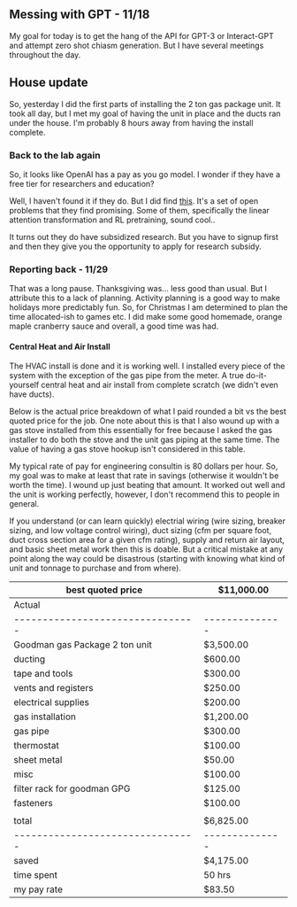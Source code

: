 ## Messing with GPT - 11/18

My goal for today is to get the hang of the API for GPT-3 or Interact-GPT and attempt zero shot chiasm generation. But I have several meetings throughout the day.

## House update

So, yesterday I did the first parts of installing the 2 ton gas package unit. It took all day, but I met my goal of having the unit in place and the ducts ran under the house. I'm probably 8 hours away from having the install complete. 


### Back to the lab again

So, it looks like OpenAI has a pay as you go model. I wonder if they have a free tier for researchers and education?

Well, I haven't found it if they do. But I did find [this](https://openai.com/blog/requests-for-research-2/). It's a set of open problems that they find promising. Some of them, specifically the linear attention transformation and RL pretraining, sound cool..

It turns out they do have subsidized research. But you have to signup first and then they give you the opportunity to apply for research subsidy. 

### Reporting back - 11/29

That was a long pause. Thanksgiving was... less good than usual. But I attribute this to a lack of planning. Activity planning is a good way to make holidays more predictably fun. So, for Christmas I am determined to plan the time allocated-ish to games etc. I did make some good homemade, orange maple cranberry sauce and overall, a good time was had. 

#### Central Heat and Air Install

The HVAC install is done and it is working well. I installed every piece of the system with the exception of the gas pipe from the meter. A true do-it-yourself central heat and air install from complete scratch (we didn't even have ducts). 

Below is the actual price breakdown of what I paid rounded a bit vs the best quoted price for the job. One note about this is that I also wound up with a gas stove installed from this essentially for free because I asked the gas installer to do both the stove and the unit gas piping at the same time. The value of having a gas stove hookup isn't considered in this table. 

My typical rate of pay for engineering consultin is 80 dollars per hour. So, my goal was to make at least that rate in savings (otherwise it wouldn't be worth the time). I wound up just beating that amount. It worked out well and the unit is working perfectly, however, I don't recommend this to people in general. 

If you understand (or can learn quickly) electrial wiring (wire sizing, breaker sizing, and low voltage control wiring), duct sizing (cfm per square foot, duct cross section area for a given cfm rating), supply and return air layout, and basic sheet metal work then this is doable. But a critical mistake at any point along the way could be disastrous (starting with knowing what kind of unit and tonnage to purchase and from where). 


| best quoted price              |  $11,000.00  |
|--------------------------------|--------------|
| Actual                         |              |
|--------------------------------|--------------|
| Goodman gas Package 2 ton unit |  $3,500.00   |
| ducting                        |  $600.00     |
| tape and tools                 |  $300.00     |
| vents and registers            |  $250.00     |
| electrical supplies            |  $200.00     |
| gas installation               |  $1,200.00   |
| gas pipe                       |  $300.00     |
| thermostat                     |  $100.00     |
| sheet metal                    |  $50.00      |
| misc                           |  $100.00     |
| filter rack for goodman GPG    |  $125.00     |
| fasteners                      |  $100.00     |
|                                |              |
| total                          |  $6,825.00   |
|--------------------------------|--------------|
| saved                          |  $4,175.00   |
| time spent                     | 50  hrs      |
| my pay rate                    |  $83.50      |

